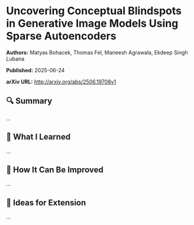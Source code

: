 # Uncovering Conceptual Blindspots in Generative Image Models Using Sparse Autoencoders
**Authors:** Matyas Bohacek, Thomas Fel, Maneesh Agrawala, Ekdeep Singh Lubana

**Published:** 2025-06-24

**arXiv URL:** http://arxiv.org/abs/2506.19708v1

## 🔍 Summary

...

## 🧠 What I Learned

...

## 🔬 How It Can Be Improved

...

## 🧪 Ideas for Extension

...
